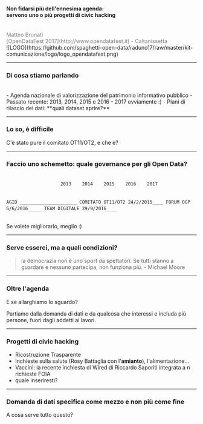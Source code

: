 
#### Non fidarsi più dell'ennesima agenda: <br/> servono uno o più progetti di civic hacking
<br>
<span style="color:gray">Matteo Brunati</span>
<br>
<span style="color:gray">[OpenDataFest 2017](http://www.opendatafest.it) - Caltanissetta</span>

<div style="background-color: white" >
![LOGO](https://github.com/spaghetti-open-data/raduno17/raw/master/kit-comunicazione/logo/logo_opendatafest.png)
</div>

---

### Di cosa stiamo parlando
<br>
- Agenda nazionale di valorizzazione del patrimonio informativo pubblico
- Passato recente: 2013, 2014, 2015 e 2016
- 2017 ovviamente :)
- Piani di rilascio dei dati: **quali dataset aprire?**

---

### Lo so, è difficile

C'è stato pure il comitato OT11/OT2, e che è?

---

### Faccio uno schemetto: quale governance per gli Open Data?

<code>
                    2013    2014    2015    2016    2017

AGID                _____________________
COMITATO OT11/OT2                     24/2/2015____
FORUM OGP                                      6/6/2016_____
TEAM DIGITALE                                      29/9/2016____ 
</code>

<br/>
Se volete migliorarlo, meglio :) 

---

### Serve esserci, ma a quali condizioni?

<blockquote>la democrazia non è uno sport da spettatori. Se tutti stanno a guardare e nessuno partecipa, non funziona più. - Michael Moore</blockquote>


---

### Oltre l'agenda

<p>E se allarghiamo lo sguardo?</p>
Partiamo dalla domanda di dati e  da qualcosa che interessi e includa più persone, fuori dagli addetti ai lavori.</p>


---

### Progetti di civic hacking

- Ricostruzione Trasparente
- Inchieste sulla salute (Rosy Battaglia con l'<strong>amianto</strong>), l'alimentazione...
- Vaccini: la recente inchiesta di Wired di Riccardo Saporiti integrata a n richieste FOIA
- quale inseriresti?


---

### Domanda di dati specifica come mezzo e non più come fine

A cosa serve tutto questo?


